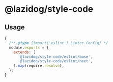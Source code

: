 # @lazidog/style-code

## Usage

```js
{
  /** @type {import('eslint').Linter.Config} */
  module.exports = {
    extends: [
      '@lazidog/style-code/eslint/base',
      '@lazidog/style-code/eslint/next',
    ].map(require.resolve),
  };
}
```
